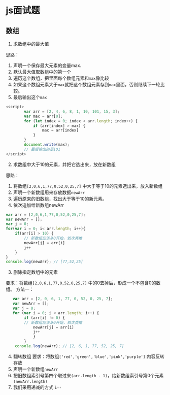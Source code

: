 # js面试题

## 数组

1. 求数组中的最大值

思路：
1. 声明一个保存最大元素的变量max.
2. 默认最大值取数组中的第一个
3. 遍历这个数组，把里面每个数组元素和`max`像比较
4. 如果这个数组元素大于`max`就把这个数组元素存到`max`里面，否则继续下一轮比较。
5. 最后输出这个`max`

```js
<script>
        var arr = [2, 4, 6, 8, 1, 10, 101, 15, 3];
        var max = arr[0];
        for (let index = 0; index < arr.length; index++) {
            if (arr[index] > max) {
                max = arr[index]
            }
        }
        document.write(max); 
        // 最后输出的是101
</script>
```

2. 求数组中大于10的元素，并把它选出来，放在新数组

思路：
1. 将数组`[2,0,6,1,77,0,52,0,25,7]` 中大于等于10的元素选出来，放入新数组
2. 声明一个新数组用来存放数据`newArr`
3. 遍历原来的旧数组，找出大于等于10的新元素。
4. 依次追加给新数组newArr

```js
var arr = [2,0,6,1,77,0,52,0,25,7];
var newArr = [];
var j = 0;
for(var i = 0; i< arr.length; i++){
    if(arr[i] > 10) {
        // 新数组应该从0开始，依次类推
        newArr[j] = arr[i]
        j++
    }
}
console.log(newArr); // [77,52,25]
```

3. 删除指定数组中的元素

要求：将数组`[2,0,6,1,77,0,52,0,25,7]` 中的0去掉后，形成一个不包含0的数组。
方法一：
```js
   var arr = [2, 0, 6, 1, 77, 0, 52, 0, 25, 7];
   var newArr = [];
   var j = 0;
   for (var i = 0; i < arr.length; i++) {
        if (arr[i] != 0) {
        // 新数组应该从0开始，依次类推
            newArr[j] = arr[i]
            j++
            }
        }
    console.log(newArr); // [2, 6, 1, 77, 52, 25, 7]
```

4. 翻转数组
要求：将数组`['red','green','blue','pink','purple']` 内容反转存放
1. 声明一个新数组`newArr`
2. 把旧数组索引号第四个取过来`(arr.length - 1)`，给新数组索引号第0个元素`(newArr.length)`
3. 我们采用递减的方式 `i--`